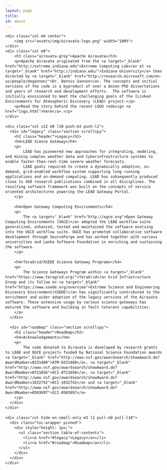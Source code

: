 ```yaml
---
layout: page
title:
id: about
---
```


  <div class="row">

    <div class="col m4 center">
        <img src="assets/img/airavata-logo.png" width="100%">
    </div>
    <div class="col m8">
        <h3 class="airavata-grey">Apache Airavata</h3>
        <p>Apache Airavata originated from the <a target="_blank" href="http://extreme.indiana.edu">Extreme Computing Lab</a> at <a target="_blank" href="http://indiana.edu/">Indiana University</a> then directed by <a target="_blank" href="http://research.microsoft.com/en-us/people/degannon/">Dr. Dennis Gannon</a>. The concepts and initial versions of the code is a byproduct of over a dozen PhD dissertations and years of research and development efforts.  The software is initially envisioned to meet the challenging goals of the [Linked Environments for Atmospheric Discovery (LEAD) project.</p>
        <p>Read the story behind the recent LOGO redesign <a href="logo.html">here</a>.</p>
    </div>

    <div class="col s12 m9 l10 push-m3 push-l2">
      <div id="legacy" class="section scrollspy">
        <h2 class="header">Legacy</h2>
        <h4>LEAD Sience Gateway</h4>
        <p>
            LEAD has pioneered new approaches for integrating, modeling, and mining complex weather data and Cyberinfrastructure systems to enable faster-than-real-time severe weather forecasts. 
            LEAD goals required to create a dynamically adaptive, on-demand, grid-enabled workflow system supporting long running applications and on-demand computing. LEAD has subsequently produced close to 450 research publications combined in all disciplines. The resulting software framework was built on the concepts of service oriented architectures powering the LEAD Gateway Portal.
        </p>

        <h4>Open Gateway Computing Environments</h4>
        <p>
            The <a target="_blank" href="http://ogce.org">Open Gateway Computing Environments (OGCE)</a> adopted the LEAD workflow suite generalized, enhanced, tested and maintained the software evolving into the OGCE workflow suite. OGCE has promoted collaborative software development through SourceForge and has worked together with various universities and Lanka Software Foundation in enriching and sustaining the software.
        </p>

        <h4>TeraGrid/XSEDE Science Gateway Programs</h4>
        <p>
            The Science Gateways Program within <a target="_blank" href="https://www.teragrid.org/">TeraGrid</a> Grid Infrastructure Group and its follow on <a target="_blank" href="https://www.xsede.org/overview">Extreme Science and Engineering Discovery Environment(XSEDE)</a> has significantly contributed to the enrichment and wider adoption of the legacy versions of the Airavata software. These extensive usage by various science gateways has matured the software and building in fault tolerant capabilities.
        </p>
      </div>

      <div id="roadmap" class="section scrollspy">
        <h2 class="header">Roadmap</h2>
        <h4>Acknowledgements</h4>
        <p>
            The code donated to Airavata is developed by research grants to LEAD and OGCE projects funded by National Science Foundation awards <a target="_blank" href="http://www.nsf.gov/awardsearch/showAward.do?AwardNumber=0331480">ATM-0331480</a>, <a target="_blank" href="http://www.nsf.gov/awardsearch/showAward.do?AwardNumber=0721656">OCI-0721656</a>, <a target="_blank" href="http://www.nsf.gov/awardsearch/showAward.do?AwardNumber=1032742">OCI-1032742</a> and <a target="_blank" href="http://www.nsf.gov/awardsearch/showAward.do?AwardNumber=0503697">SCI-0503697</a>
        </p>
      </div>
    </div>

    <div class="col hide-on-small-only m3 l2 pull-m9 pull-l10">
      <div class="toc-wrapper pinned">
        <div style="height: 1px;">
          <ul class="section table-of-contents">
            <li><a href="#legacy">Legacy</a></li>
            <li><a href="#roadmap">Roadmap</a></li>
          </ul>
        </div>
      </div>
    </div>

  </div>
